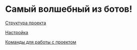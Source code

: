 # Самый волшебный из ботов!

[Структура проекта](./.readme/structure.md)

[Настройка](./.readme/setting.md)

[Команды для работы с проектом](./.readme/commands.md)
